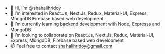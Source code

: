 - 👋  Hi, I’m @shahalihridoy
- 👀  I’m interested in React.Js, Next.Js, Redux, Material-UI, Express, MongoDB Firebase based web development
- 🌱  I’m currently learning backend development with Node, Expresss and MongoDB
- 💞️  I’m looking to collaborate on React.Js, Next.Js, Redux, Material-UI, Express, MongoDB, Firebase based web development
- 📫  Feel free to contact shahalihridoy@gmail.com

<!---
shahalihridoy/shahalihridoy is a ✨ special ✨ repository because its `README.md` (this file) appears on your GitHub profile.
You can click the Preview link to take a look at your changes.
--->
